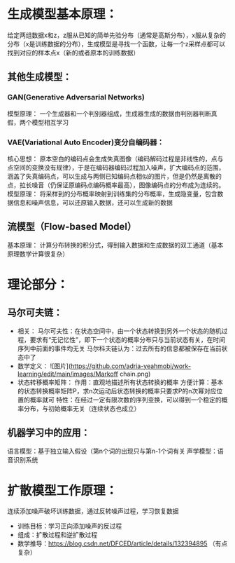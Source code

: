 # 生成模型基本原理：
给定两组数据x和z，z服从已知的简单先验分布（通常是高斯分布），x服从复杂的分布（x是训练数据的分布），生成模型是寻找一个函数，让每一个z采样点都可以找到对应的样本点x（新的或者原本的训练数据）
## 其他生成模型：
### GAN(Generative Adversarial Networks)
模型原理：
一个生成器和一个判别器组成，生成器生成的数据由判别器判断真假，两个模型相互学习
### VAE(Variational Auto Encoder)变分自编码器：
核心思想：
原本空白的编码点会生成失真图像（编码解码过程是非线性的，点与点空间的变换没有规律），于是在编码器编码过程加入噪声，扩大编码点的范围，涵盖了失真编码点，可以生成与两侧已知编码点相似的图片，但是仍然是离散的点，拉长噪音（仍保证原编码点编码概率最高），图像编码点的分布成为连续的。
模型原理：
将采样到的分布概率映射到训练集的分布概率，生成隐变量，包含数据信息和噪声信息，可以还原输入数据，还可以生成新的数据
## 流模型（Flow-based Model）
基本原理：
计算分布转换的积分式，得到输入数据和生成数据的双工通道（基本原理数学计算很复杂）
# 理论部分：
## 马尔可夫链：
- 相关：
马尔可夫性：在状态空间中，由一个状态转换到另外一个状态的随机过程，要求有“无记忆性”，即下一个状态的概率分布只与当前状态有关，在时间序列中前面的事件均无关
马尔科夫链认为：过去所有的信息都被保存在当前状态中了
- 数学定义：
![图片](https://github.com/adria-yeahmobi/work-learning/edit/main/images/Markoff chain.png)
- 状态转移概率矩阵：
作用：直观地描述所有状态转换的概率
方便计算：基本的状态转换概率矩阵P，求n次运动后状态转换的概率只要求P的n次幂对应位置的概率就可
特性：在经过一定有限次数的序列变换，可以得到一个稳定的概率分布，与初始概率无关（连续状态也成立）
## 机器学习中的应用：
语言模型：基于独立输入假设（第n个词的出现只与第n-1个词有关
声学模型：语音识别系统
# 扩散模型工作原理：
连续添加噪声破坏训练数据，通过反转噪声过程，学习恢复数据
- 训练目标：学习正向添加噪声的反过程
- 组成：扩散过程和逆扩散过程
- 数学推导：https://blog.csdn.net/DFCED/article/details/132394895       （有点复杂）
